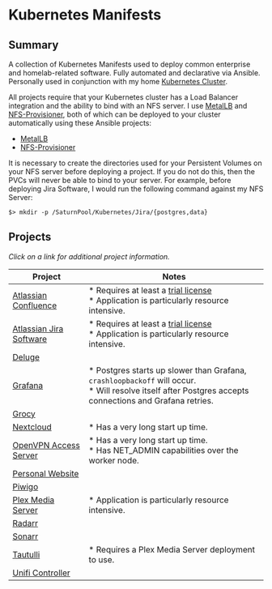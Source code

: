 # Kubernetes Manifests 

## Summary

A collection of Kubernetes Manifests used to deploy common enterprise and homelab-related software. Fully automated and declarative via Ansible. Personally used in conjunction with my home [Kubernetes Cluster](https://github.com/zimmertr/Bootstrap-Kubernetes-with-QEMU).

All projects require that your Kubernetes cluster has a Load Balancer integration and the ability to bind with an NFS server. I use [MetalLB](https://metallb.universe.tf) and [NFS-Provisioner](https://github.com/kubernetes-incubator/external-storage/tree/master/nfs-client), both of which can be deployed to your cluster automatically using these Ansible projects:

* [MetalLB](https://github.com/zimmertr/Bootstrap-Kubernetes-with-QEMU/blob/master/playbooks/optional/deploy_metallb.yml)
* [NFS-Provisioner](https://github.com/zimmertr/Bootstrap-Kubernetes-with-QEMU/blob/master/playbooks/optional/deploy_nfs_provisioner.yml)

It is necessary to create the directories used for your Persistent Volumes on your NFS server before deploying a project. If you do not do this, then the PVCs will never be able to bind to your server. For example, before deploying Jira Software, I would run the following command against my NFS Server: 

`$> mkdir -p /SaturnPool/Kubernetes/Jira/{postgres,data}`

## Projects

*Click on a link for additional project information.*

| Project | Notes |
| ------- | ------------ |
| [Atlassian Confluence](Confluence/) | * Requires at least a [trial license](https://www.atlassian.com/software/confluence/pricing?tab=self-managed)<br> * Application is particularly resource intensive. |
| [Atlassian Jira Software](Jira_Software/) | * Requires at least a [trial license](https://www.atlassian.com/software/jira/pricing?tab=self-managed)<br> * Application is particularly resource intensive. |
| [Deluge](Deluge/) | |
| [Grafana](Grafana/) | * Postgres starts up slower than Grafana, `crashloopbackoff` will occur.<br> * Will resolve itself after Postgres accepts connections and Grafana retries. |
| [Grocy](Grocy/) | |
| [Nextcloud](Nextcloud/) | * Has a very long start up time. |
| [OpenVPN Access Server](OpenVPN-as/) | * Has a very long start up time.<br> * Has NET_ADMIN capabilities over the worker node. |
| [Personal Website](Personal_Website/) | |
| [Piwigo](Piwigo/) | |
| [Plex Media Server](Plex/) | * Application is particularly resource intensive. |
| [Radarr](Radarr/) | |
| [Sonarr](Sonarr/) | |
| [Tautulli](Tautulli/) | * Requires a Plex Media Server deployment to use. |
| [Unifi Controller](Unifi_Controller/) | |

